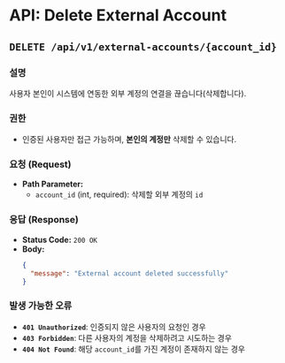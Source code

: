 # API: Delete External Account

## `DELETE /api/v1/external-accounts/{account_id}`

### 설명
사용자 본인이 시스템에 연동한 외부 계정의 연결을 끊습니다(삭제합니다).

### 권한
- 인증된 사용자만 접근 가능하며, **본인의 계정만** 삭제할 수 있습니다.

### 요청 (Request)
- **Path Parameter:**
    - `account_id` (int, required): 삭제할 외부 계정의 `id`

### 응답 (Response)
- **Status Code:** `200 OK`
- **Body:**
    ```json
    {
      "message": "External account deleted successfully"
    }
    ```

### 발생 가능한 오류
- **`401 Unauthorized`**: 인증되지 않은 사용자의 요청인 경우
- **`403 Forbidden`**: 다른 사용자의 계정을 삭제하려고 시도하는 경우
- **`404 Not Found`**: 해당 `account_id`를 가진 계정이 존재하지 않는 경우
